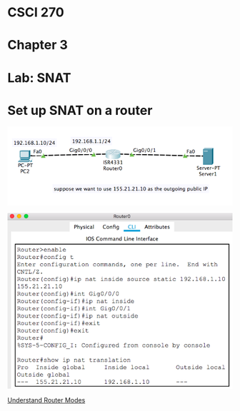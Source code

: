 # CSCI 270
# Chapter 3
# Lab: SNAT

# Set up SNAT on a router

![](../Resources/SNAT1.png)

![](../Resources/SNAT2.png)


[Understand Router Modes](https://blog.router-switch.com/2012/08/four-modes-to-access-and-configure-a-cisco-router/)
